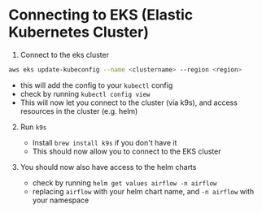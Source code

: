 # Connecting to EKS (Elastic Kubernetes Cluster)

1) Connect to the eks cluster 
```bash
aws eks update-kubeconfig --name <clustername> --region <region>
```
   * this will add the config to your `kubectl` config
   * check by running `kubectl config view`
   * This will now let you connect to the cluster (via k9s), and access resources in the cluster (e.g. helm)
   
2) Run `k9s`
   * Install `brew install k9s` if you don't have it
   * This should now allow you to connect to the EKS cluster

3) You should now also have access to the helm charts
   * check by running `helm get values airflow -n airflow`
   * replacing `airflow` with your helm chart name, and `-n airflow` with your namespace

